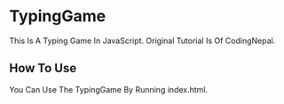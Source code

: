 # TypingGame
This Is A Typing Game In JavaScript. Original Tutorial Is Of CodingNepal.

## How To Use
You Can Use The TypingGame By Running index.html.
